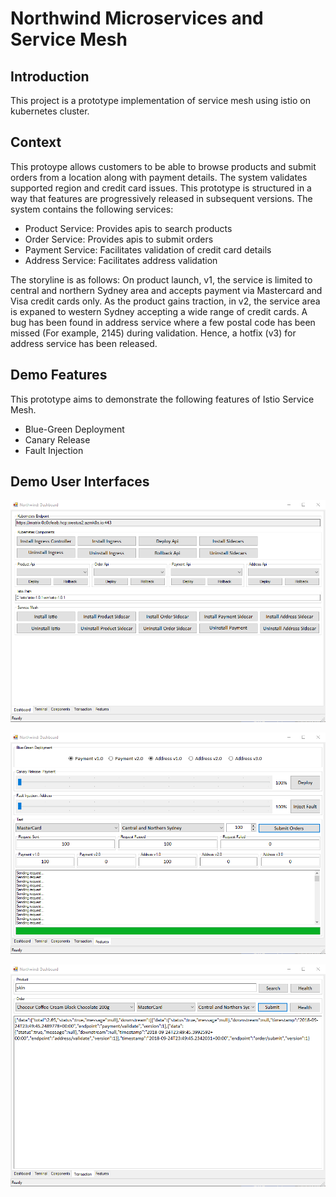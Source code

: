 # Northwind Microservices and Service Mesh

## Introduction
This project is a prototype implementation of service mesh using istio on kubernetes cluster.

## Context
This protoype allows customers to be able to browse products and submit orders from a location along with payment details. The system validates supported region and credit card issues. This prototype is structured in a way that features are progressively released in subsequent versions. The system contains the following services:
* Product Service: Provides apis to search products
* Order Service: Provides apis to submit orders
* Payment Service: Facilitates validation of credit card details
* Address Service: Facilitates address validation

The storyline is as follows: On product launch, v1, the service is limited to central and northern Sydney area and accepts payment via Mastercard and Visa credit cards only. As the product gains traction, in v2, the service area is expaned to western Sydney accepting a wide range of credit cards. A bug has been found in address service where a few postal code has been missed (For example, 2145) during validation. Hence, a hotfix (v3) for address service has been released.

## Demo Features
This prototype aims to demonstrate the following features of Istio Service Mesh.
* Blue-Green Deployment
* Canary Release
* Fault Injection

## Demo User Interfaces

![Installation and Configuration](.\Images\dashboard.png "Installation and Configuration")

![Features](.\Images\features.png "Features")

![Transaction](.\Images\transaction.png "Transaction")